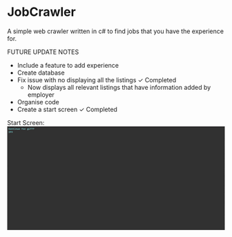 # JobCrawler
A simple web crawler written in c# to find jobs that you have the experience for.

FUTURE UPDATE NOTES
- Include a feature to add experience
- Create database
- Fix issue with no displaying all the listings  ✓ Completed
    - Now displays all relevant listings that have information added by employer
- Organise code
- Create a start screen  ✓ Completed
 

Start Screen: 
![](IndeedCrawler.gif)
